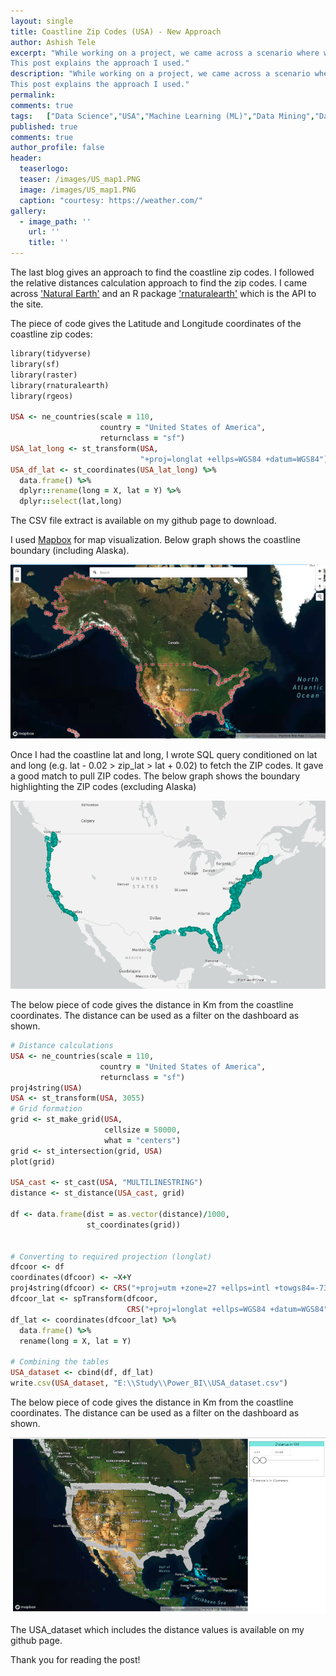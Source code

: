```yaml
---
layout: single
title: Coastline Zip Codes (USA) - New Approach
author: Ashish Tele
excerpt: "While working on a project, we came across a scenario where we had to find the coastline zipcode. 
This post explains the approach I used."
description: "While working on a project, we came across a scenario where we had to find the coastline zipcode. 
This post explains the approach I used."
permalink:
comments: true
tags:   ["Data Science","USA","Machine Learning (ML)","Data Mining","Data Engineering","Pyhton","R","Zip","Zip code","Coastline","America"]
published: true
comments: true
author_profile: false
header:
  teaserlogo:
  teaser: /images/US_map1.PNG
  image: /images/US_map1.PNG
  caption: "courtesy: https://weather.com/"
gallery:
  - image_path: ''
    url: ''
    title: ''
---
```

The last blog gives an approach to find the coastline zip codes. I followed the relative distances calculation approach to find the zip codes. I came across ['Natural Earth'](https://www.naturalearthdata.com/) and an R package ['rnaturalearth'](https://cran.r-project.org/web/packages/rnaturalearth/README.html) which is the API to the site. 

The piece of code gives the Latitude and Longitude coordinates of the coastline zip codes:

```ruby
library(tidyverse)
library(sf)
library(raster)
library(rnaturalearth)
library(rgeos)

USA <- ne_countries(scale = 110, 
                    country = "United States of America", 
                    returnclass = "sf")
USA_lat_long <- st_transform(USA, 
                             "+proj=longlat +ellps=WGS84 +datum=WGS84")
USA_df_lat <- st_coordinates(USA_lat_long) %>% 
  data.frame() %>% 
  dplyr::rename(long = X, lat = Y) %>% 
  dplyr::select(lat,long)

```
The CSV file extract is available on my github page to download.

I used [Mapbox](https://docs.mapbox.com/help/tutorials/power-bi/) for map visualization. Below graph shows the coastline boundary (including Alaska).

![center](/images/coast_zip.PNG)

Once I had the coastline lat and long, I wrote SQL query conditioned on lat and long (e.g. lat - 0.02 > zip_lat > lat + 0.02) to fetch the ZIP codes. It gave a good match to pull ZIP codes. The below graph shows the boundary highlighting the ZIP codes (excluding Alaska) 

![center](/images/zip1.PNG)


The below piece of code gives the distance in Km from the coastline coordinates. The distance can be used as a filter on the dashboard as shown. 

```ruby
# Distance calculations
USA <- ne_countries(scale = 110, 
                    country = "United States of America", 
                    returnclass = "sf")
proj4string(USA)
USA <- st_transform(USA, 3055)
# Grid formation
grid <- st_make_grid(USA, 
                     cellsize = 50000, 
                     what = "centers")
grid <- st_intersection(grid, USA)
plot(grid)

USA_cast <- st_cast(USA, "MULTILINESTRING")
distance <- st_distance(USA_cast, grid)

df <- data.frame(dist = as.vector(distance)/1000,
                 st_coordinates(grid))


# Converting to required projection (longlat)
dfcoor <- df
coordinates(dfcoor) <- ~X+Y
proj4string(dfcoor) <- CRS("+proj=utm +zone=27 +ellps=intl +towgs84=-73,47,-83,0,0,0,0 +units=m +no_defs")
dfcoor_lat <- spTransform(dfcoor, 
                          CRS("+proj=longlat +ellps=WGS84 +datum=WGS84"))
df_lat <- coordinates(dfcoor_lat) %>% 
  data.frame() %>% 
  rename(long = X, lat = Y)

# Combining the tables
USA_dataset <- cbind(df, df_lat)
write.csv(USA_dataset, "E:\\Study\\Power_BI\\USA_dataset.csv")
```

The below piece of code gives the distance in Km from the coastline coordinates. The distance can be used as a filter on the dashboard as shown. 

![center](/images/distance_report.PNG)

The USA_dataset which includes the distance values is available on my github page. 

Thank you for reading the post!
